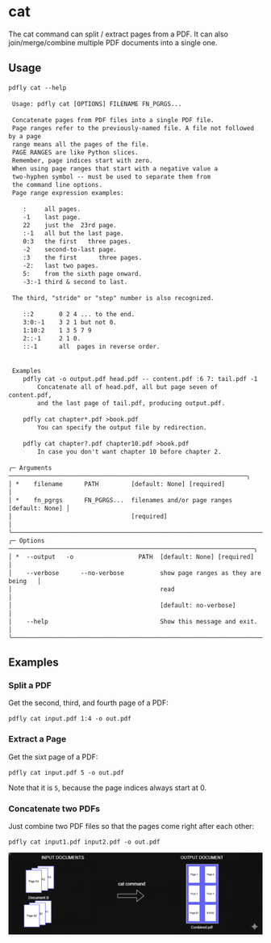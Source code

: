 # cat

The cat command can split / extract pages from a PDF. It can also
join/merge/combine multiple PDF documents into a single one.


## Usage

```
pdfly cat --help

 Usage: pdfly cat [OPTIONS] FILENAME FN_PGRGS...

 Concatenate pages from PDF files into a single PDF file.
 Page ranges refer to the previously-named file. A file not followed by a page
 range means all the pages of the file.
 PAGE RANGES are like Python slices.
 Remember, page indices start with zero.
 When using page ranges that start with a negative value a
 two-hyphen symbol -- must be used to separate them from
 the command line options.
 Page range expression examples:

    :     all pages.
    -1    last page.
    22    just the  23rd page.
    :-1   all but the last page.
    0:3   the first   three pages.
    -2    second-to-last page.
    :3    the first      three pages.
    -2:   last two pages.
    5:    from the sixth page onward.
    -3:-1 third & second to last.

 The third, "stride" or "step" number is also recognized.

    ::2       0 2 4 ... to the end.
    3:0:-1    3 2 1 but not 0.
    1:10:2    1 3 5 7 9
    2::-1     2 1 0.
    ::-1      all  pages in reverse order.


 Examples
    pdfly cat -o output.pdf head.pdf -- content.pdf :6 7: tail.pdf -1
        Concatenate all of head.pdf, all but page seven of content.pdf,
        and the last page of tail.pdf, producing output.pdf.

    pdfly cat chapter*.pdf >book.pdf
        You can specify the output file by redirection.

    pdfly cat chapter?.pdf chapter10.pdf >book.pdf
        In case you don't want chapter 10 before chapter 2.

╭─ Arguments ──────────────────────────────────────────────────────────────────╮
│ *    filename      PATH         [default: None] [required]                   │
│ *    fn_pgrgs      FN_PGRGS...  filenames and/or page ranges [default: None] │
│                                 [required]                                   │
╰──────────────────────────────────────────────────────────────────────────────╯
╭─ Options ────────────────────────────────────────────────────────────────────╮
│ *  --output   -o                  PATH  [default: None] [required]           │
│    --verbose      --no-verbose          show page ranges as they are being   │
│                                         read                                 │
│                                         [default: no-verbose]                │
│    --help                               Show this message and exit.          │
╰──────────────────────────────────────────────────────────────────────────────╯
```

## Examples

### Split a PDF

Get the second, third, and fourth page of a PDF:

```
pdfly cat input.pdf 1:4 -o out.pdf
```

### Extract a Page

Get the sixt page of a PDF:

```
pdfly cat input.pdf 5 -o out.pdf
```

Note that it is `5`, because the page indices always start at 0.

### Concatenate two PDFs

Just combine two PDF files so that the pages come right after each other:

```
pdfly cat input1.pdf input2.pdf -o out.pdf
```

![alt text](../diagrams/cat-command.png)

